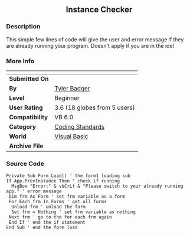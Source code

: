 ﻿<div align="center">

## Instance Checker


</div>

### Description

This simple few lines of code will give the user and error message if they are already running your program. Doesn't apply if you are in the ide!
 
### More Info
 


<span>             |<span>
---                |---
**Submitted On**   |
**By**             |[Tyler Badger](https://github.com/Planet-Source-Code/PSCIndex/blob/master/ByAuthor/tyler-badger.md)
**Level**          |Beginner
**User Rating**    |3.6 (18 globes from 5 users)
**Compatibility**  |VB 6\.0
**Category**       |[Coding Standards](https://github.com/Planet-Source-Code/PSCIndex/blob/master/ByCategory/coding-standards__1-43.md)
**World**          |[Visual Basic](https://github.com/Planet-Source-Code/PSCIndex/blob/master/ByWorld/visual-basic.md)
**Archive File**   |[](https://github.com/Planet-Source-Code/tyler-badger-instance-checker__1-47234/archive/master.zip)





### Source Code

```
Private Sub Form_Load() ' the form1 loading sub
If App.PrevInstance Then ' check if running
  MsgBox "Error:" & vbCrLf & "Please switch to your already running app." ' error message
 Dim frm As Form ' set frm variable as a form
 For Each frm In Forms ' get all forms
  Unload frm ' unload the form
  Set frm = Nothing ' set frm variable as nothing
 Next frm ' go to the for each frm again
 End If ' end the if statement
End Sub ' end the form load
```

